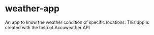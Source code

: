 # weather-app
An app to know the weather condition of specific locations.
This app is created with the help of Accuweather API 
